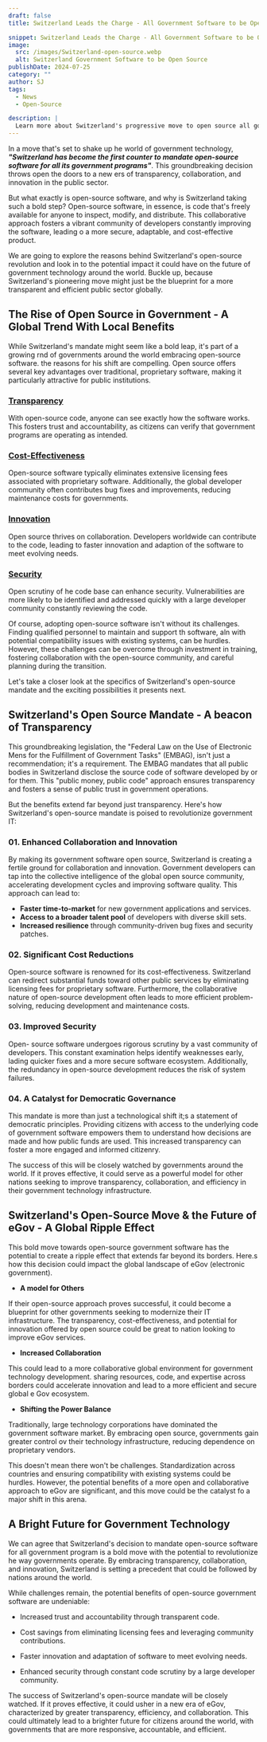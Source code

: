 ```yaml
---
draft: false
title: Switzerland Leads the Charge - All Government Software to be Open Source

snippet: Switzerland Leads the Charge - All Government Software to be Open Source
image:
  src: /images/Switzerland-open-source.webp
  alt: Switzerland Government Software to be Open Source
publishDate: 2024-07-25
category: ""
author: SJ
tags:
  - News
  - Open-Source

description: |
  Learn more about Switzerland's progressive move to open source all government software. Stay ahead of the curve with insights.
---
```


In a move that's set to shake up he world of government technology, **_"Switzerland has become the first counter to mandate open-source software for all its government programs"_**. This groundbreaking decision throws open the doors to a new ers of transparency, collaboration, and innovation in the public sector.

But what exactly is open-source software, and why is Switzerland taking such a bold step? Open-source software, in essence, is code that's freely available for anyone to inspect, modify, and distribute. This collaborative approach fosters a vibrant community of developers constantly improving the software, leading o a more secure, adaptable, and cost-effective product.

We are going to explore the reasons behind Switzerland's open-source revolution and look in to the potential impact it could have on the future of government technology around the world. Buckle up, because Switzerland's pioneering move might just be the blueprint for a more transparent and efficient public sector globally.

## The Rise of Open Source in Government - A Global Trend With Local Benefits

While Switzerland's mandate might seem like a bold leap, it's part of a growing rnd of governments around the world embracing open-source software. the reasons for his shift are compelling. Open source offers several key advantages over traditional, proprietary software, making it particularly attractive for public institutions.

### <ins>**Transparency**</ins>

With open-source code, anyone can see exactly how the software works. This fosters trust and accountability, as citizens can verify that government programs are operating as intended.


### <ins>**Cost-Effectiveness**</ins>

Open-source software typically eliminates extensive licensing fees associated with proprietary software. Additionally, the global developer community often contributes bug fixes and improvements, reducing maintenance costs for governments.

### <ins>**Innovation**</ins>

Open source thrives on collaboration. Developers worldwide can contribute to the code, leading to faster innovation and adaption of the software to meet evolving needs.

### <ins>**Security**</ins>

Open scrutiny of he code base can enhance security. Vulnerabilities are more likely to be identified and addressed quickly with a large developer community constantly reviewing the code.

Of course, adopting open-source software isn't without its challenges. Finding qualified personnel to maintain and support th software, aln with potential compatibility issues with existing systems, can be hurdles. However, these challenges can be overcome through investment in training, fostering collaboration with the open-source community, and careful planning during the transition.

Let's take a closer look at the specifics of Switzerland's open-source mandate and the exciting possibilities it presents next.

## Switzerland's Open Source Mandate - A beacon of Transparency

This groundbreaking legislation, the "Federal Law on the Use of Electronic Mens for the Fulfillment of Government Tasks" (EMBAG), isn't just a recommendation; it's a requirement. The EMBAG mandates that all public bodies in Switzerland disclose the source code of software developed by or for them. This "public money, public code" approach ensures transparency and fosters a sense of public trust in government operations.

But the benefits extend far beyond just transparency. Here's how Switzerland's open-source mandate is poised to revolutionize government IT:

### 01. Enhanced Collaboration and Innovation

By making its government software open source, Switzerland is creating a fertile ground for collaboration and innovation. Government developers can tap into the collective intelligence of the global open source community, accelerating development cycles and improving software quality. This approach can lead to:

- **Faster time-to-market** for new government applications and services.
- **Access to a broader talent pool** of developers with diverse skill sets.
- **Increased resilience** through community-driven bug fixes and security patches.

### 02. Significant Cost Reductions

Open-source software is renowned for its cost-effectiveness. Switzerland can redirect substantial funds toward other public services by eliminating licensing fees for proprietary software. Furthermore, the collaborative nature of open-source development often leads to more efficient problem-solving, reducing development and maintenance costs.

### 03. Improved Security

Open- source software undergoes rigorous scrutiny by a vast community of developers. This constant examination helps identify weaknesses early, lading quicker fixes and a more secure software ecosystem. Additionally, the redundancy in open-source development reduces the risk of system failures.

### 04. A Catalyst for Democratic Governance

This mandate is more than just a technological shift it;s a statement of democratic principles. Providing citizens with access to the underlying code of government software empowers them to understand how decisions are made and how public funds are used. This increased transparency can foster a more engaged and informed citizenry.

The success of this will be closely watched by governments around the world. If it proves effective, it could serve as a powerful model for other nations seeking to improve transparency, collaboration, and efficiency in their government technology infrastructure.

## Switzerland's Open-Source Move & the Future of eGov - A Global Ripple Effect

This  bold move towards open-source government software has the potential to create a ripple effect that extends far beyond its borders. Here.s how this decision could impact the global landscape of eGov (electronic government).

- **A model for Others**

If their open-source approach proves successful, it could become a blueprint for other governments seeking to modernize their IT infrastructure. The transparency, cost-effectiveness, and potential for innovation offered by open source could be great to nation looking to improve eGov services.

- **Increased Collaboration** 

This could lead to a more collaborative global environment for government technology development. sharing resources, code, and expertise across borders could accelerate innovation and lead to a more efficient and secure global e Gov ecosystem.

- **Shifting the Power Balance**

Traditionally, large technology corporations have dominated the government software market. By embracing open source, governments gain greater control ov their technology infrastructure, reducing dependence on proprietary vendors.

This doesn't mean there won't be challenges. Standardization across countries and ensuring compatibility with existing systems could be hurdles. However, the potential benefits of a more open and collaborative approach to eGov are significant, and this move could be the catalyst fo a major shift in this arena.

## A Bright Future for Government Technology

We can agree that Switzerland's decision to mandate open-source software for all government program is a bold move with the potential to revolutionize he way governments operate.  By embracing transparency, collaboration, and innovation, Switzerland is setting a precedent that could be followed by nations around the world.

While challenges remain, the potential benefits of open-source government software are undeniable:

- Increased trust and accountability through transparent code.

- Cost savings from eliminating licensing fees and leveraging community contributions.

- Faster innovation and adaptation of software to meet evolving needs.

- Enhanced security through constant code scrutiny by a large developer community.

The success of Switzerland's open-source mandate will be closely watched. If it proves effective, it could usher in a new era of eGov, characterized by greater transparency, efficiency, and collaboration. This could ultimately lead to a brighter future for citizens around the world, with governments that are more responsive, accountable, and efficient.

